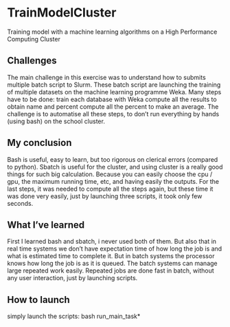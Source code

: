 # TrainModelCluster
Training model with a machine learning algorithms on a High Performance Computing Cluster

## Challenges
The main challenge in this exercise was to understand how to submits multiple batch script to Slurm.
These batch script are launching the training of multiple datasets on the machine learning programme Weka.
Many steps have to be done:
train each database with Weka
compute all the results to obtain name and percent
compute all the percent to make an average.
The challenge is to automatise all these steps, to don’t run everything by hands (using bash) on the school cluster.
## My conclusion
Bash is useful, easy to learn, but too rigorous on clerical errors (compared to python). Sbatch is useful for the cluster, and using cluster is a really good things for such big calculation. Because you can easily choose the cpu / gpu, the maximum running time, etc, and having easily the outputs.
For the last steps, it was needed to compute all the steps again, but these time it was done very easily, just by launching three scripts, it took only few seconds.
## What I’ve learned
First I learned bash and sbatch, i never used both of them. But also that in real time systems we don’t have expectation time of how long the job is and what is estimated time to complete it. But in batch systems the processor knows how long the job is as it is queued.
The batch systems can manage large repeated work easily. Repeated jobs are done fast in batch, without any user interaction, just by launching scripts.
## How to launch
simply launch the scripts: bash run_main_task*
